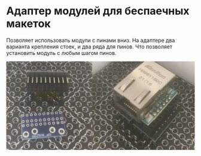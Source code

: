 ﻿# Адаптер модулей для беспаечных макеток

Позволяет использовать модули с пинами вниз.
На адаптере два варианта крепления стоек, и два ряда для пинов. Что позволяет установить модуль с любым шагом пинов.


![](img/001.png)